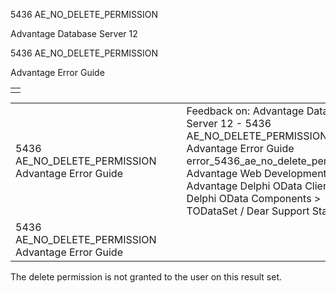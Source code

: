 5436 AE\_NO\_DELETE\_PERMISSION




Advantage Database Server 12  

5436 AE\_NO\_DELETE\_PERMISSION

Advantage Error Guide

|  |
| --- |
|  |

|  |  |  |  |  |
| --- | --- | --- | --- | --- |
| 5436 AE\_NO\_DELETE\_PERMISSION  Advantage Error Guide |  |  | Feedback on: Advantage Database Server 12 - 5436 AE\_NO\_DELETE\_PERMISSION Advantage Error Guide error\_5436\_ae\_no\_delete\_permission Advantage Web Development > Advantage Delphi OData Client > Delphi OData Components > TODataSet / Dear Support Staff, |  |
| 5436 AE\_NO\_DELETE\_PERMISSION  Advantage Error Guide |  |  |  |  |

The delete permission is not granted to the user on this result set.